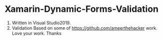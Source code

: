 # Xamarin-Dynamic-Forms-Validation
1. Written in Visual Studio2019.
2. Validation Based on some of https://github.com/ameerthehacker work. Love your work. Thanks
